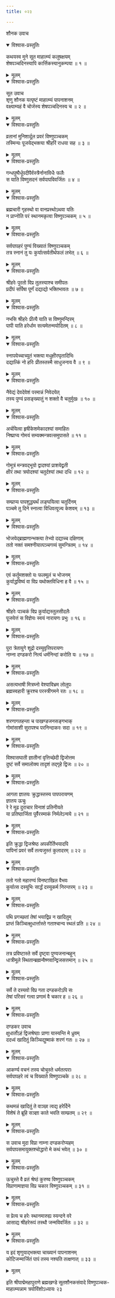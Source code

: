 ```yaml
---
title: ०२३

---
```

शौनक उवाच  

<details open><summary>विश्वास-प्रस्तुतिः</summary>

कथयस्व मुने सूत माहात्म्यं कलुषक्षयम्  
शेषपञ्चदिनस्यापि कार्त्तिकस्यानुकम्पया ॥ १ ॥
</details>

<details><summary>मूलम्</summary>

कथयस्व मुने सूत माहात्म्यं कलुषक्षयम्  
शेषपञ्चदिनस्यापि कार्त्तिकस्यानुकम्पया ॥ १ ॥
</details>



<details open><summary>विश्वास-प्रस्तुतिः</summary>

सूत उवाच  
शृणु शौनक यत्पृष्टं माहात्म्यं पापनाशनम्  
वक्ष्याम्यहं वै चोर्जस्य शेषपञ्चदिनस्य च ॥ २ ॥
</details>

<details><summary>मूलम्</summary>

सूत उवाच  
शृणु शौनक यत्पृष्टं माहात्म्यं पापनाशनम्  
वक्ष्याम्यहं वै चोर्जस्य शेषपञ्चदिनस्य च ॥ २ ॥
</details>



<details open><summary>विश्वास-प्रस्तुतिः</summary>

व्रतानां मुनिशार्दूल प्रवरं विष्णुपञ्चकम्  
तस्मिन्यः पूजयेद्भक्त्या श्रीहरिं राधया सह ॥ ३ ॥
</details>

<details><summary>मूलम्</summary>

व्रतानां मुनिशार्दूल प्रवरं विष्णुपञ्चकम्  
तस्मिन्यः पूजयेद्भक्त्या श्रीहरिं राधया सह ॥ ३ ॥
</details>



<details open><summary>विश्वास-प्रस्तुतिः</summary>

गन्धपुष्पैर्धूपदीपैर्वस्त्रैर्नानाविधैः फलैः  
स याति विष्णुसदनं सर्वपापविवर्जितः ॥ ४ ॥
</details>

<details><summary>मूलम्</summary>

गन्धपुष्पैर्धूपदीपैर्वस्त्रैर्नानाविधैः फलैः  
स याति विष्णुसदनं सर्वपापविवर्जितः ॥ ४ ॥
</details>



<details open><summary>विश्वास-प्रस्तुतिः</summary>

ब्रह्मचारी गृहस्थो वा वानप्रस्थोऽथवा यतिः  
न प्राप्नोति परं स्थानमकृत्वा विष्णुपञ्चकम् ॥ ५ ॥
</details>

<details><summary>मूलम्</summary>

ब्रह्मचारी गृहस्थो वा वानप्रस्थोऽथवा यतिः  
न प्राप्नोति परं स्थानमकृत्वा विष्णुपञ्चकम् ॥ ५ ॥
</details>



<details open><summary>विश्वास-प्रस्तुतिः</summary>

सर्वपापहरं पुण्यं विख्यातं विष्णुपञ्चकम्  
तत्र स्नानं तु यः कुर्यात्सर्वतीर्थफलं लभेत् ॥ ६ ॥
</details>

<details><summary>मूलम्</summary>

सर्वपापहरं पुण्यं विख्यातं विष्णुपञ्चकम्  
तत्र स्नानं तु यः कुर्यात्सर्वतीर्थफलं लभेत् ॥ ६ ॥
</details>



<details open><summary>विश्वास-प्रस्तुतिः</summary>

श्रीहरेः पुरतो विप्र तुलस्याश्च समीपतः  
प्रदीपं सर्पिषा पूर्णं दद्याद्यो भक्तिभावतः ॥ ७ ॥
</details>

<details><summary>मूलम्</summary>

श्रीहरेः पुरतो विप्र तुलस्याश्च समीपतः  
प्रदीपं सर्पिषा पूर्णं दद्याद्यो भक्तिभावतः ॥ ७ ॥
</details>



<details open><summary>विश्वास-प्रस्तुतिः</summary>

नभसि श्रीहरेः प्रीत्यै याति स विष्णुमन्दिरम्  
पापी याति हरेर्धाम सत्यमेतन्मयोदितम् ॥ ८ ॥
</details>

<details><summary>मूलम्</summary>

नभसि श्रीहरेः प्रीत्यै याति स विष्णुमन्दिरम्  
पापी याति हरेर्धाम सत्यमेतन्मयोदितम् ॥ ८ ॥
</details>



<details open><summary>विश्वास-प्रस्तुतिः</summary>

स्नापयेच्चाच्युतं भक्त्या मधुक्षीरघृतादिभिः  
दद्यात्किं नो हरिः प्रीतस्तस्मै साधुजनाय वै ॥ ९ ॥
</details>

<details><summary>मूलम्</summary>

स्नापयेच्चाच्युतं भक्त्या मधुक्षीरघृतादिभिः  
दद्यात्किं नो हरिः प्रीतस्तस्मै साधुजनाय वै ॥ ९ ॥
</details>



<details open><summary>विश्वास-प्रस्तुतिः</summary>

नैवेद्यं देवदेवेशं परमान्नं निवेदयेत्  
तस्य पुण्यं प्रसङ्ख्यातुं न शक्तो वै चतुर्मुखः ॥ १० ॥
</details>

<details><summary>मूलम्</summary>

नैवेद्यं देवदेवेशं परमान्नं निवेदयेत्  
तस्य पुण्यं प्रसङ्ख्यातुं न शक्तो वै चतुर्मुखः ॥ १० ॥
</details>



<details open><summary>विश्वास-प्रस्तुतिः</summary>

अर्चयित्वा हृषीकेशमेकादश्यां समाहितः  
निष्प्राप्य गोमयं सम्यक्मन्त्रवत्समुपासते ॥ ११ ॥
</details>

<details><summary>मूलम्</summary>

अर्चयित्वा हृषीकेशमेकादश्यां समाहितः  
निष्प्राप्य गोमयं सम्यक्मन्त्रवत्समुपासते ॥ ११ ॥
</details>



<details open><summary>विश्वास-प्रस्तुतिः</summary>

गोमूत्रं मन्त्रवद्भूयो द्वादश्यां प्राशयेद्व्रती  
क्षीरं तथा त्रयोदश्यां चतुर्दश्यां तथा दधि ॥ १२ ॥
</details>

<details><summary>मूलम्</summary>

गोमूत्रं मन्त्रवद्भूयो द्वादश्यां प्राशयेद्व्रती  
क्षीरं तथा त्रयोदश्यां चतुर्दश्यां तथा दधि ॥ १२ ॥
</details>



<details open><summary>विश्वास-प्रस्तुतिः</summary>

सम्प्राप्य पापशुद्ध्यर्थं लङ्घयित्वा चतुर्दिनम्  
पञ्चमे तु दिने स्नात्वा विधिवत्पूज्य केशवम् ॥ १३ ॥
</details>

<details><summary>मूलम्</summary>

सम्प्राप्य पापशुद्ध्यर्थं लङ्घयित्वा चतुर्दिनम्  
पञ्चमे तु दिने स्नात्वा विधिवत्पूज्य केशवम् ॥ १३ ॥
</details>



<details open><summary>विश्वास-प्रस्तुतिः</summary>

भोजयेद्ब्राह्मणान्भक्त्या तेभ्यो दद्याच्च दक्षिणाम्  
ततो नक्तं समश्नीयात्पञ्चगव्यं सुमन्त्रितम् ॥ १४ ॥
</details>

<details><summary>मूलम्</summary>

भोजयेद्ब्राह्मणान्भक्त्या तेभ्यो दद्याच्च दक्षिणाम्  
ततो नक्तं समश्नीयात्पञ्चगव्यं सुमन्त्रितम् ॥ १४ ॥
</details>



<details open><summary>विश्वास-प्रस्तुतिः</summary>

एवं कर्तुमशक्तो यः फलमूलं च भोजनम्  
कुर्याद्धविष्यं वा विप्र यथोक्तविधिना ह वै ॥ १५ ॥
</details>

<details><summary>मूलम्</summary>

एवं कर्तुमशक्तो यः फलमूलं च भोजनम्  
कुर्याद्धविष्यं वा विप्र यथोक्तविधिना ह वै ॥ १५ ॥
</details>



<details open><summary>विश्वास-प्रस्तुतिः</summary>

श्रीहरेः पञ्चकं विप्र कुर्याद्यस्तुलसीदलैः  
पूजयेत्तं स विज्ञेयः स्वयं नारायणः प्रभुः ॥ १६ ॥
</details>

<details><summary>मूलम्</summary>

श्रीहरेः पञ्चकं विप्र कुर्याद्यस्तुलसीदलैः  
पूजयेत्तं स विज्ञेयः स्वयं नारायणः प्रभुः ॥ १६ ॥
</details>



<details open><summary>विश्वास-प्रस्तुतिः</summary>

पुरा त्रेतायुगे शूद्रो दस्युवृत्तिपरायणः  
नाम्ना दण्डकरो नित्यं धर्मनिन्दां करोति यः ॥ १७ ॥
</details>

<details><summary>मूलम्</summary>

पुरा त्रेतायुगे शूद्रो दस्युवृत्तिपरायणः  
नाम्ना दण्डकरो नित्यं धर्मनिन्दां करोति यः ॥ १७ ॥
</details>



<details open><summary>विश्वास-प्रस्तुतिः</summary>

असत्यभाषी मित्रघ्नो वेश्याविभ्रम लोलुपः  
ब्रह्मस्वहारी क्रूरश्च परस्त्रीगमने रतः ॥ १८ ॥
</details>

<details><summary>मूलम्</summary>

असत्यभाषी मित्रघ्नो वेश्याविभ्रम लोलुपः  
ब्रह्मस्वहारी क्रूरश्च परस्त्रीगमने रतः ॥ १८ ॥
</details>



<details open><summary>विश्वास-प्रस्तुतिः</summary>

शरणागतहन्ता च पाखण्डजनसङ्गभाक्  
गोमांसाशी सुरापश्च परनिन्दाकरः सदा ॥ १९ ॥
</details>

<details><summary>मूलम्</summary>

शरणागतहन्ता च पाखण्डजनसङ्गभाक्  
गोमांसाशी सुरापश्च परनिन्दाकरः सदा ॥ १९ ॥
</details>



<details open><summary>विश्वास-प्रस्तुतिः</summary>

विश्वासघाती ज्ञातीनां वृत्तिच्छेदी द्विजोत्तम  
दुष्टं सर्वे समालोक्य तादृशं तद्गृहे द्विजः ॥ २० ॥
</details>

<details><summary>मूलम्</summary>

विश्वासघाती ज्ञातीनां वृत्तिच्छेदी द्विजोत्तम  
दुष्टं सर्वे समालोक्य तादृशं तद्गृहे द्विजः ॥ २० ॥
</details>



<details open><summary>विश्वास-प्रस्तुतिः</summary>

आगता ज्ञातयः क्रुद्धास्तस्य पापपरायणम्  
ज्ञातय ऊचुः  
रे रे मूढ दुराचार विनाशं प्रतिनीयते  
या प्रतिष्ठार्जिता पूर्वैरस्माकं निर्मलेऽन्वये ॥ २१ ॥
</details>

<details><summary>मूलम्</summary>

आगता ज्ञातयः क्रुद्धास्तस्य पापपरायणम्  
ज्ञातय ऊचुः  
रे रे मूढ दुराचार विनाशं प्रतिनीयते  
या प्रतिष्ठार्जिता पूर्वैरस्माकं निर्मलेऽन्वये ॥ २१ ॥
</details>



<details open><summary>विश्वास-प्रस्तुतिः</summary>

इति क्रुद्धा द्विजश्रेष्ठ अपकीर्तिभयादपि  
पापिनां प्रवरं सर्वे तत्यजुस्तं कुलादरम् ॥ २२ ॥
</details>

<details><summary>मूलम्</summary>

इति क्रुद्धा द्विजश्रेष्ठ अपकीर्तिभयादपि  
पापिनां प्रवरं सर्वे तत्यजुस्तं कुलादरम् ॥ २२ ॥
</details>



<details open><summary>विश्वास-प्रस्तुतिः</summary>

ततो गतो महारण्यं विनष्टाखिल वैभवः  
कुर्यात्स दस्युभिः सार्द्धं दस्युकर्म निरन्तरम् ॥ २३ ॥
</details>

<details><summary>मूलम्</summary>

ततो गतो महारण्यं विनष्टाखिल वैभवः  
कुर्यात्स दस्युभिः सार्द्धं दस्युकर्म निरन्तरम् ॥ २३ ॥
</details>



<details open><summary>विश्वास-प्रस्तुतिः</summary>

पथि प्रगच्छतां तेषां भयाद्विप्र न खादितुम्  
प्राप्तं किञ्चित्क्षुधार्त्तास्ते गताश्चान्य स्थलं प्रति ॥ २४ ॥
</details>

<details><summary>मूलम्</summary>

पथि प्रगच्छतां तेषां भयाद्विप्र न खादितुम्  
प्राप्तं किञ्चित्क्षुधार्त्तास्ते गताश्चान्य स्थलं प्रति ॥ २४ ॥
</details>



<details open><summary>विश्वास-प्रस्तुतिः</summary>

तत्र प्रविष्टास्ते सर्वे दृष्ट्वा पुण्यजनान्बहून्  
धात्रीमूले स्थितान्ब्रह्मन्वैष्णवान्द्विजसत्तमान् ॥ २५ ॥
</details>

<details><summary>मूलम्</summary>

तत्र प्रविष्टास्ते सर्वे दृष्ट्वा पुण्यजनान्बहून्  
धात्रीमूले स्थितान्ब्रह्मन्वैष्णवान्द्विजसत्तमान् ॥ २५ ॥
</details>



<details open><summary>विश्वास-प्रस्तुतिः</summary>

सर्वे ते दस्यवो विप्र गता दण्डकरोऽपि सः  
तेषां परिसरं गत्वा प्रणामं वै चकार ह ॥ २६ ॥
</details>

<details><summary>मूलम्</summary>

सर्वे ते दस्यवो विप्र गता दण्डकरोऽपि सः  
तेषां परिसरं गत्वा प्रणामं वै चकार ह ॥ २६ ॥
</details>



<details open><summary>विश्वास-प्रस्तुतिः</summary>

दण्डकर उवाच  
क्षुधार्तोऽहं द्विजश्रेष्ठाः प्राणा यास्यन्ति मे ध्रुवम्  
ददध्वं खादितुं किञ्चिद्युष्माकं शरणं गतः ॥ २७ ॥
</details>

<details><summary>मूलम्</summary>

दण्डकर उवाच  
क्षुधार्तोऽहं द्विजश्रेष्ठाः प्राणा यास्यन्ति मे ध्रुवम्  
ददध्वं खादितुं किञ्चिद्युष्माकं शरणं गतः ॥ २७ ॥
</details>



<details open><summary>विश्वास-प्रस्तुतिः</summary>

आकर्ण्य वचनं तस्य चोचुस्ते धर्मतत्पराः  
सर्वपापहरे त्वं च विख्याते विष्णुपञ्चके ॥ २८ ॥
</details>

<details><summary>मूलम्</summary>

आकर्ण्य वचनं तस्य चोचुस्ते धर्मतत्पराः  
सर्वपापहरे त्वं च विख्याते विष्णुपञ्चके ॥ २८ ॥
</details>



<details open><summary>विश्वास-प्रस्तुतिः</summary>

कथमन्नं खादितुं ते वाञ्छा त्वद्य हरेर्दिने  
विशेषं ते ब्रूहि सञ्ज्ञा काते भवति साम्प्रतम् ॥ २९ ॥
</details>

<details><summary>मूलम्</summary>

कथमन्नं खादितुं ते वाञ्छा त्वद्य हरेर्दिने  
विशेषं ते ब्रूहि सञ्ज्ञा काते भवति साम्प्रतम् ॥ २९ ॥
</details>



<details open><summary>विश्वास-प्रस्तुतिः</summary>

स उवाच मुदा विप्रा नाम्ना दण्डकरोप्यहम्  
सर्वपापसमायुक्तश्चोद्धारो मे कथं भवेत् ॥ ३० ॥
</details>

<details><summary>मूलम्</summary>

स उवाच मुदा विप्रा नाम्ना दण्डकरोप्यहम्  
सर्वपापसमायुक्तश्चोद्धारो मे कथं भवेत् ॥ ३० ॥
</details>



<details open><summary>विश्वास-प्रस्तुतिः</summary>

ऊचुस्ते वै व्रतं श्रेष्ठं कुरुष्व विष्णुपञ्चकम्  
विप्राणामाज्ञया विप्र चकार विष्णुपञ्चकम् ॥ ३१ ॥
</details>

<details><summary>मूलम्</summary>

ऊचुस्ते वै व्रतं श्रेष्ठं कुरुष्व विष्णुपञ्चकम्  
विप्राणामाज्ञया विप्र चकार विष्णुपञ्चकम् ॥ ३१ ॥
</details>



<details open><summary>विश्वास-प्रस्तुतिः</summary>

स प्रेत्य च हरेः स्थानमारुह्य स्यन्दने वरे  
आसाद्य श्रीहरेरूपं तस्थौ जन्मविवर्जितः ॥ ३२ ॥
</details>

<details><summary>मूलम्</summary>

स प्रेत्य च हरेः स्थानमारुह्य स्यन्दने वरे  
आसाद्य श्रीहरेरूपं तस्थौ जन्मविवर्जितः ॥ ३२ ॥
</details>



<details open><summary>विश्वास-प्रस्तुतिः</summary>

य इदं शृणुयाद्भक्त्या चाख्यानं पापनाशनम्  
कोटिजन्मार्जितं पापं तस्य नश्यति तत्क्षणात् ॥ ३३ ॥
</details>

<details><summary>मूलम्</summary>

य इदं शृणुयाद्भक्त्या चाख्यानं पापनाशनम्  
कोटिजन्मार्जितं पापं तस्य नश्यति तत्क्षणात् ॥ ३३ ॥
</details>


 इति श्रीपाद्मेमहापुराणे ब्रह्मखण्डे सूतशौनकसंवादे विष्णुपञ्चक-  
माहात्म्यन्नाम त्रयोविंशोऽध्यायः २३